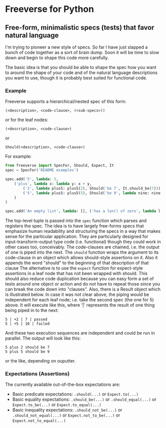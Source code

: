 # Freeverse for Python
## Free-form, minimalistic specs (tests) that favor natural language

I'm trying to pioneer a new style of specs. So far I have just slapped a bunch
of code together as a sort of brain dump. Soon it will be time to slow down and
begin to shape this code more carefully.

The basic idea is that you should be able to shape the spec how you want to
around the shape of your code and of the natural language descriptions you want
to use, though it is probably best suited for functional code.

### Example

Freeverse supports a hierarchical/nested spec of this form:

    (<description>, <code-clause>, (<sub-specs>))

or for the leaf nodes:

    (<description>, <code-clause>)

or

    Should(<description>, <code-clause>)

For example:

```python
from freeverse import SpecFor, Should, Expect, It
spec = SpecFor('README examples')

spec.add('5', lambda: 5,
    ('plus', lambda x: lambda y: x + y,
        ('2', lambda plus5: plus5(2), Should('be 7', It.should_be(7))),
        ('5', lambda plus5: plus5(5), Should('be 9', lambda nine: nine.should_be(9)))
    )
)

spec.add('An empty list', lambda: [], ('has a len() of zero', lambda l: Expect(len(l)).to_equal(0)))
```

The top-level tuple is passed into the `spec` function which parses and
registers the spec. The idea is to have largely free-forms specs that emphasize
human readability and structuring the specs in a way that makes sense for the
particular application. They are particularly designed for
input-transform-output type code (i.e. functional) though they could work in
other cases too, conceivably. The code-clauses are chained, i.e. the output of
one is piped into the next. The `should` function wraps the argument to its
code-clause in an object which allows should-style assertions on it. Also it
appends the word "should" to the beginning of that description of that clause
The alternative is to use the `expect` function for expect-style assertions in a
leaf node that has not been wrapped with should. This should also reduce code
duplication because you can easy form a set of tests around one object or action
and do not have to repeat those since you can break the code down into
"clauses". Also, there is a Result object which is illustrated below. In case it
was not clear above, the piping would be independent for each leaf node; i.e.
take the second spec (the one for 5) above. It will execute like this, where '|'
represents the result of one thing being piped in to the next:

    5 | +2 | 7 | passed
    5 | +5 | 10 | failed

And these two execution sequences are independent and could be run in
parallel. The output will look like this:

    5 plus 2 should be 7
    5 plus 5 should be 9

or the like, depending on ouputter.

### Expectations (Assertions)

The currently available out-of-the-box expectations are:

 + Basic predicate expectations: `.should(...)` or `Expect.to(...)`
 + Basic equality expectations: `.should_be(...)` or `.should_equal(...)` or
   `Expect.to_be(...)` or `Expect.to_equal(...)`
 + Basic inequality expectations: `.should_not_be(...)` or
   `.should_not_equal(...)` or `Expect.not_to_be(...)` or
   `Expect.not_to_equal(...)`
